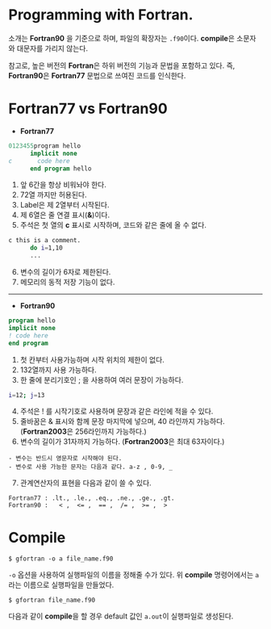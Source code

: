 # Programming with Fortran.

소개는 **Fortran90** 을 기준으로 하며, 파일의 확장자는 `.f90`이다. **compile**은 소문자와 대문자를 가리지 않는다.

참고로, 높은 버전의 **Fortran**은 하위 버전의 기능과 문법을 포함하고 있다. 즉, **Fortran90**은 **Fortran77** 문법으로 쓰여진 코드를 인식한다.

# Fortran77 vs Fortran90

- **Fortran77**

```fortran
0123455program hello
      implicit none
c       code here
      end program hello
```
1. 앞 6간을 항상 비워놔야 한다.
2. 72열 까지만 허용된다.
3. Label은 제 2열부터 시작된다.
4. 제 6열은 줄 연결 표시(**&**)이다.
5. 주석은 첫 열의 **c** 표시로 시작하며, 코드와 같은 줄에 올 수 없다.
```bash
c this is a comment.
      do i=1,10
      ...
```
6. 변수의 길이가 6자로 제한된다.
7. 메모리의 동적 저장 기능이 없다.
- - -

- **Fortran90**

```fortran
program hello
implicit none
! code here
end program
```
1. 첫 칸부터 사용가능하며 시작 위치의 제한이 없다.
2. 132열까지 사용 가능하다.
3. 한 줄에 분리기호인 ; 을 사용하여 여러 문장이 가능하다.
```bash
i=12; j=13
```
4. 주석은 ! 를 시작기호로 사용하며 문장과 같은 라인에 적을 수 있다.
5. 줄바꿈은 & 표시와 함께 문장 마지막에 넣으며, 40 라인까지 가능하다. (**Fortran2003**은 256라인까지 가능하다.)
6. 변수의 길이가 31자까지 가능하다. (**Fortran2003**은 최대 63자이다.)
```
- 변수는 반드시 영문자로 시작해야 된다.
- 변수로 사용 가능한 문자는 다음과 같다. a-z , 0-9, _
```
7. 관계연산자의 표현을 다음과 같이 쓸 수 있다.
```
Fortran77 : .lt., .le., .eq., .ne., .ge., .gt. 
Fortran90 :   < ,  <= ,  == ,  /= ,  >= ,  > 
```

# Compile

```
$ gfortran -o a file_name.f90
```
`-o` 옵션을 사용하여 실행파일의 이름을 정해줄 수가 있다. 위 **compile** 명령어에서는 `a`라는 이름으로 실행파일을 만들었다.

```
$ gfortran file_name.f90
```
다음과 같이 **compile**을 할 경우 default 값인 `a.out`이 실행파일로 생성된다.
